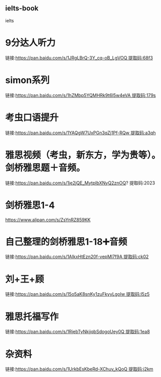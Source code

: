 ## ielts-book
ielts

# 9分达人听力
链接:https://pan.baidu.com/s/1JRgLBrQ-3Y_cq-oB_LgVOQ 提取码:68f3

# simon系列
链接:https://pan.baidu.com/s/1hZMbp5YQMHRk9t6l5w4eVA 提取码:179s

# 考虫口语提升
链接:https://pan.baidu.com/s/1YAQgW7UxPGn3qZj1Pf-RQw 提取码:a3qh

# 雅思视频（考虫，新东方，学为贵等）。剑桥雅思题＋音频。
链接:https://pan.baidu.com/s/1je2jQE_MytpIbXNyQ2znOQ?
提取码:2023

# 剑桥雅思1-4
https://www.alipan.com/s/ZsYnRZ859KK

# 自己整理的剑桥雅思1-18➕音频
链接:https://pan.baidu.com/s/1AIkxHtEzn20f-vepMl7f9A 提取码:ck02

# 刘+王+顾
链接:https://pan.baidu.com/s/15o5aK8snKy1zuFkyyLgoIw 提取码:l5z5

# 雅思托福写作
链接:https://pan.baidu.com/s/1RjebTyNkjjqbSdogoUey0Q 提取码:1ea8

# 杂资料
链接:https://pan.baidu.com/s/1UrkbEsKbeRd-XChuv_kQoQ 提取码:j2km
